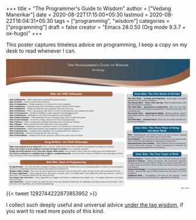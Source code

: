 +++
title = "The Programmer's Guide to Wisdom"
author = ["Vedang Manerikar"]
date = 2020-08-22T17:15:00+05:30
lastmod = 2020-08-22T18:04:31+05:30
tags = ["programming", "wisdom"]
categories = ["programming"]
draft = false
creator = "Emacs 28.0.50 (Org mode 9.3.7 + ox-hugo)"
+++

This poster captures timeless advice on programming, I keep a copy on
my desk to read whenever I can.

![](programmer_guide.png)
{{< tweet 1292744222873853952 >}}

I collect such deeply useful and universal advice [under the tag
wisdom](/tags/wisdom/), if you want to read more posts of this kind.
